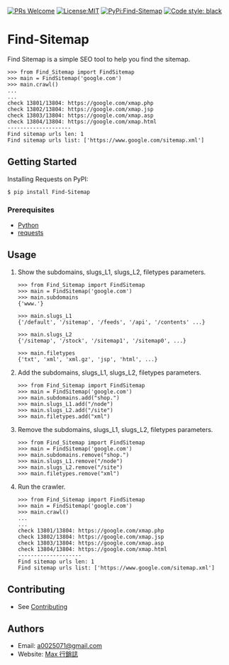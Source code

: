 [![PRs Welcome](https://img.shields.io/badge/PRs-welcome-brightgreen.svg?style=flat-square)](http://makeapullrequest.com)
[![License:MIT](https://camo.githubusercontent.com/65a1e1765866b3722ff006952b8c7c5f27ad714b26e7fdc60db79ddbc9923303/68747470733a2f2f626c61636b2e72656164746865646f63732e696f2f656e2f737461626c652f5f7374617469632f6c6963656e73652e737667)](https://github.com/hsuanchi/Find-Sitemaps)
[![PyPi:Find-Sitemap](https://badge.fury.io/py/Find-Sitemap.svg)](https://pypi.org/project/Find-Sitemap/)
[![Code style: black](https://img.shields.io/badge/code%20style-black-000000.svg)](https://github.com/psf/black)


# Find-Sitemap

Find Sitemap is a simple SEO tool to help you find the sitemap.

```
>>> from Find_Sitemap import FindSitemap
>>> main = FindSitemap('google.com')
>>> main.crawl()
...
...
check 13801/13804: https://google.com/xmap.php
check 13802/13804: https://google.com/xmap.jsp
check 13803/13804: https://google.com/xmap.asp
check 13804/13804: https://google.com/xmap.html
--------------------
Find sitemap urls len: 1
Find sitemap urls list: ['https://www.google.com/sitemap.xml']
```

## Getting Started
Installing Requests on PyPI:
```
$ pip install Find-Sitemap
```

### Prerequisites
* [Python](https://www.python.org/downloads/)
* [requests](https://pypi.org/project/requests/)

## Usage
1. Show the subdomains, slugs_L1, slugs_L2, filetypes parameters.
    ```
    >>> from Find_Sitemap import FindSitemap
    >>> main = FindSitemap('google.com')
    >>> main.subdomains
    {'www.'}

    >>> main.slugs_L1
    {'/default', '/sitemap', '/feeds', '/api', '/contents' ...}

    >>> main.slugs_L2
    {'/sitemap', '/stock', '/sitemap1', '/sitemap0', ...}

    >>> main.filetypes
    {'txt', 'xml', 'xml.gz', 'jsp', 'html', ...}
    ```

2. Add the subdomains, slugs_L1, slugs_L2, filetypes parameters.
    ```
    >>> from Find_Sitemap import FindSitemap
    >>> main = FindSitemap('google.com')
    >>> main.subdomains.add("shop.")
    >>> main.slugs_L1.add("/node")
    >>> main.slugs_L2.add("/site")
    >>> main.filetypes.add("xml")
    ```

3. Remove the subdomains, slugs_L1, slugs_L2, filetypes parameters.
    ```
    >>> from Find_Sitemap import FindSitemap
    >>> main = FindSitemap('google.com')
    >>> main.subdomains.remove("shop.")
    >>> main.slugs_L1.remove("/node")
    >>> main.slugs_L2.remove("/site")
    >>> main.filetypes.remove("xml")
    ```

4. Run the crawler.
    ```
    >>> from Find_Sitemap import FindSitemap
    >>> main = FindSitemap('google.com')
    >>> main.crawl()
    ...
    ...
    check 13801/13804: https://google.com/xmap.php
    check 13802/13804: https://google.com/xmap.jsp
    check 13803/13804: https://google.com/xmap.asp
    check 13804/13804: https://google.com/xmap.html
    --------------------
    Find sitemap urls len: 1
    Find sitemap urls list: ['https://www.google.com/sitemap.xml']
    ```
## Contributing
* See [Contributing](contributing.md)

## Authors
* Email: <a0025071@gmail.com>
* Website: [Max 行銷誌](https://www.maxlist.xyz/)
